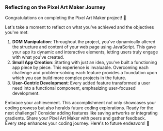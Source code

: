 ### **Reflecting on the Pixel Art Maker Journey**

Congratulations on completing the Pixel Art Maker project! 🎉

Let's take a moment to reflect on what you've achieved and the objectives you've met:

1. **DOM Manipulation**: Throughout the project, you've dynamically altered the structure and content of your web page using JavaScript. This gave your app its dynamic and interactive elements, letting users truly engage with what you've created.
2. **Small App Creation**: Starting with just an idea, you've built a functioning app piece by piece. This experience is invaluable. Overcoming each challenge and problem-solving each feature provides a foundation upon which you can build more complex projects in the future.
3. **User-Centric Development**: Every added feature transformed a user need into a functional component, emphasizing user-focused development.

Embrace your achievement. This accomplishment not only showcases your coding prowess but also heralds future coding explorations. Ready for the next challenge? Consider adding features like saving artworks or integrating gradients. Share your Pixel Art Maker with peers and gather feedback. Every step enhances your coding journey. Here's to future endeavors! 🚀
